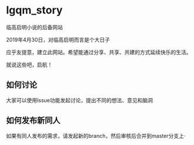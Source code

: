 # lgqm_story
临高启明小说的后备网站

2019年4月30日，对临高启明而言是个大日子

应乎友提意，建立此网站。希望能通过分享、共享、共建的方式延续快乐的生活。

就说这些吧，启航！

## 如何讨论
大家可以使用Issue功能发起讨论，提出不同的想法、意见和脑洞

## 如何发布新同人
如果有同人发布的需求，请发起新的branch，然后审核后合并到master分支上·
